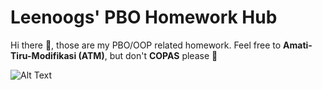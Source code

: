 # Leenoogs' PBO Homework Hub

Hi there 👋, those are my PBO/OOP related homework. Feel free to **Amati-Tiru-Modifikasi (ATM)**, but don't **COPAS** please 👿

![Alt Text](https://media.giphy.com/media/v1.Y2lkPTc5MGI3NjExcTNnZjhmOHJ4NTczZG5qOG02MzhpZ3hia3J2ZTVnb2gwdXdiZHdrbyZlcD12MV9pbnRlcm5hbF9naWZfYnlfaWQmY3Q9Zw/1UTnNZF2vvykzdxEo9/giphy.gif)